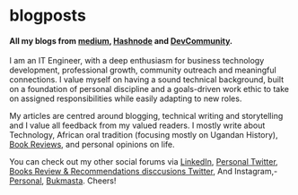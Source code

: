# blogposts
#### All my blogs from [medium](https://piusmwilson.medium.com/), [Hashnode](https://hashnode.com/@piusmwilson) and [DevCommunity](https://dev.to/piusmwilson).

I am an IT Engineer, with a deep enthusiasm for business technology development, professional growth, community outreach and meaningful connections. I value myself on having a sound technical background, built on a foundation of personal discipline and a goals-driven work ethic to take on assigned responsibilities while easily adapting to new roles.

My articles are centred around blogging, technical writing and storytelling and I value all feedback from my valued readers. I mostly write about Technology, African oral tradition (focusing mostly on Ugandan History), [Book Reviews](https://www.instagram.com/bukmasta/), and personal opinions on life.

You can check out my other social forums via [LinkedIn](https://www.linkedin.com/in/piusmwilson/), [Personal Twitter](https://twitter.com/piusmwilson), [Books Review & Recommendations disccusions Twitter](https://twitter.com/bukmasta), And Instagram,- [Personal](https://www.instagram.com/piusmwilson/), [Bukmasta](https://www.instagram.com/bukmasta/).
Cheers!

